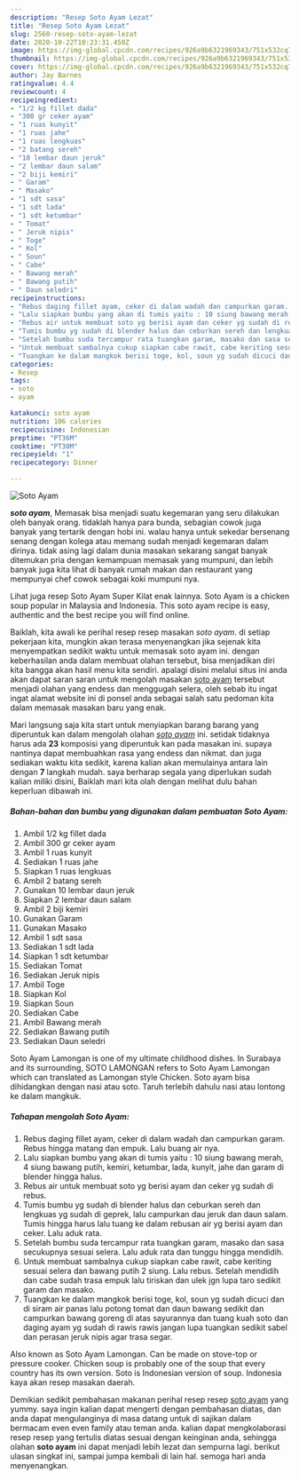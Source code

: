```yaml
---
description: "Resep Soto Ayam Lezat"
title: "Resep Soto Ayam Lezat"
slug: 2560-resep-soto-ayam-lezat
date: 2020-10-22T10:23:31.450Z
image: https://img-global.cpcdn.com/recipes/926a9b6321969343/751x532cq70/soto-ayam-foto-resep-utama.jpg
thumbnail: https://img-global.cpcdn.com/recipes/926a9b6321969343/751x532cq70/soto-ayam-foto-resep-utama.jpg
cover: https://img-global.cpcdn.com/recipes/926a9b6321969343/751x532cq70/soto-ayam-foto-resep-utama.jpg
author: Jay Barnes
ratingvalue: 4.4
reviewcount: 4
recipeingredient:
- "1/2 kg fillet dada"
- "300 gr ceker ayam"
- "1 ruas kunyit"
- "1 ruas jahe"
- "1 ruas lengkuas"
- "2 batang sereh"
- "10 lembar daun jeruk"
- "2 lembar daun salam"
- "2 biji kemiri"
- " Garam"
- " Masako"
- "1 sdt sasa"
- "1 sdt lada"
- "1 sdt ketumbar"
- " Tomat"
- " Jeruk nipis"
- " Toge"
- " Kol"
- " Soun"
- " Cabe"
- " Bawang merah"
- " Bawang putih"
- " Daun seledri"
recipeinstructions:
- "Rebus daging fillet ayam, ceker di dalam wadah dan campurkan garam. Rebus hingga matang dan empuk. Lalu buang air nya."
- "Lalu siapkan bumbu yang akan di tumis yaitu : 10 siung bawang merah, 4 siung bawang putih, kemiri, ketumbar, lada, kunyit, jahe dan garam di blender hingga halus."
- "Rebus air untuk membuat soto yg berisi ayam dan ceker yg sudah di rebus."
- "Tumis bumbu yg sudah di blender halus dan ceburkan sereh dan lengkuas yg sudah di geprek, lalu campurkan dau jeruk dan daun salam. Tumis hingga harus lalu tuang ke dalam rebusan air yg berisi ayam dan ceker. Lalu aduk rata."
- "Setelah bumbu suda tercampur rata tuangkan garam, masako dan sasa secukupnya sesuai selera. Lalu aduk rata dan tunggu hingga mendidih."
- "Untuk membuat sambalnya cukup siapkan cabe rawit, cabe keriting sesuai selera dan bawang putih 2 siung. Lalu rebus. Setelah mendidih dan cabe sudah trasa empuk lalu tiriskan dan ulek jgn lupa taro sedikit garam dan masako."
- "Tuangkan ke dalam mangkok berisi toge, kol, soun yg sudah dicuci dan di siram air panas lalu potong tomat dan daun bawang sedikit dan campurkan bawang goreng di atas sayurannya dan tuang kuah soto dan daging ayam yg sudah di rawis rawis jangan lupa tuangkan sedikit sabel dan perasan jeruk nipis agar trasa segar."
categories:
- Resep
tags:
- soto
- ayam

katakunci: soto ayam 
nutrition: 106 calories
recipecuisine: Indonesian
preptime: "PT36M"
cooktime: "PT30M"
recipeyield: "1"
recipecategory: Dinner

---
```



![Soto Ayam](https://img-global.cpcdn.com/recipes/926a9b6321969343/751x532cq70/soto-ayam-foto-resep-utama.jpg)

<b><i>soto ayam</i></b>, Memasak bisa menjadi suatu kegemaran yang seru dilakukan oleh banyak orang. tidaklah hanya para bunda, sebagian cowok juga banyak yang tertarik dengan hobi ini. walau hanya untuk sekedar bersenang senang dengan kolega atau memang sudah menjadi kegemaran dalam dirinya. tidak asing lagi dalam dunia masakan sekarang sangat banyak ditemukan pria dengan kemampuan memasak yang mumpuni, dan lebih banyak juga kita lihat di banyak rumah makan dan restaurant yang mempunyai chef cowok sebagai koki mumpuni nya.

Lihat juga resep Soto Ayam Super Kilat enak lainnya. Soto Ayam is a chicken soup popular in Malaysia and Indonesia. This soto ayam recipe is easy, authentic and the best recipe you will find online.

Baiklah, kita awali ke perihal resep resep masakan <i>soto ayam</i>. di setiap pekerjaan kita, mungkin akan terasa menyenangkan jika sejenak kita menyempatkan sedikit waktu untuk memasak soto ayam ini. dengan keberhasilan anda dalam membuat olahan tersebut, bisa menjadikan diri kita bangga akan hasil menu kita sendiri. apalagi disini melalui situs ini anda akan dapat saran saran untuk mengolah masakan <u>soto ayam</u> tersebut menjadi olahan yang endess dan menggugah selera, oleh sebab itu ingat ingat alamat website ini di ponsel anda sebagai salah satu pedoman kita dalam memasak masakan baru yang enak.


Mari langsung saja kita start untuk menyiapkan barang barang yang diperuntuk kan dalam mengolah olahan <u><i>soto ayam</i></u> ini. setidak tidaknya harus ada <b>23</b> komposisi yang diperuntuk kan pada masakan ini. supaya nantinya dapat membuahkan rasa yang endess dan nikmat. dan juga sediakan waktu kita sedikit, karena kalian akan memulainya antara lain dengan <b>7</b> langkah mudah. saya berharap segala yang diperlukan sudah kalian miliki disini, Baiklah mari kita olah dengan melihat dulu bahan keperluan dibawah ini.

<!--inarticleads1-->

##### Bahan-bahan dan bumbu yang digunakan dalam pembuatan Soto Ayam:

1. Ambil 1/2 kg fillet dada
1. Ambil 300 gr ceker ayam
1. Ambil 1 ruas kunyit
1. Sediakan 1 ruas jahe
1. Siapkan 1 ruas lengkuas
1. Ambil 2 batang sereh
1. Gunakan 10 lembar daun jeruk
1. Siapkan 2 lembar daun salam
1. Ambil 2 biji kemiri
1. Gunakan  Garam
1. Gunakan  Masako
1. Ambil 1 sdt sasa
1. Sediakan 1 sdt lada
1. Siapkan 1 sdt ketumbar
1. Sediakan  Tomat
1. Sediakan  Jeruk nipis
1. Ambil  Toge
1. Siapkan  Kol
1. Siapkan  Soun
1. Sediakan  Cabe
1. Ambil  Bawang merah
1. Sediakan  Bawang putih
1. Sediakan  Daun seledri


Soto Ayam Lamongan is one of my ultimate childhood dishes. In Surabaya and its surrounding, SOTO LAMONGAN refers to Soto Ayam Lamongan which can translated as Lamongan style Chicken. Soto ayam bisa dihidangkan dengan nasi atau soto. Taruh terlebih dahulu nasi atau lontong ke dalam mangkuk. 

<!--inarticleads2-->

##### Tahapan mengolah Soto Ayam:

1. Rebus daging fillet ayam, ceker di dalam wadah dan campurkan garam. Rebus hingga matang dan empuk. Lalu buang air nya.
1. Lalu siapkan bumbu yang akan di tumis yaitu : 10 siung bawang merah, 4 siung bawang putih, kemiri, ketumbar, lada, kunyit, jahe dan garam di blender hingga halus.
1. Rebus air untuk membuat soto yg berisi ayam dan ceker yg sudah di rebus.
1. Tumis bumbu yg sudah di blender halus dan ceburkan sereh dan lengkuas yg sudah di geprek, lalu campurkan dau jeruk dan daun salam. Tumis hingga harus lalu tuang ke dalam rebusan air yg berisi ayam dan ceker. Lalu aduk rata.
1. Setelah bumbu suda tercampur rata tuangkan garam, masako dan sasa secukupnya sesuai selera. Lalu aduk rata dan tunggu hingga mendidih.
1. Untuk membuat sambalnya cukup siapkan cabe rawit, cabe keriting sesuai selera dan bawang putih 2 siung. Lalu rebus. Setelah mendidih dan cabe sudah trasa empuk lalu tiriskan dan ulek jgn lupa taro sedikit garam dan masako.
1. Tuangkan ke dalam mangkok berisi toge, kol, soun yg sudah dicuci dan di siram air panas lalu potong tomat dan daun bawang sedikit dan campurkan bawang goreng di atas sayurannya dan tuang kuah soto dan daging ayam yg sudah di rawis rawis jangan lupa tuangkan sedikit sabel dan perasan jeruk nipis agar trasa segar.


Also known as Soto Ayam Lamongan. Can be made on stove-top or pressure cooker. Chicken soup is probably one of the soup that every country has its own version. Soto is Indonesian version of soup. Indonesia kaya akan resep masakan daerah. 

Demikian sedikit pembahasan makanan perihal resep resep <u>soto ayam</u> yang yummy. saya ingin kalian dapat mengerti dengan pembahasan diatas, dan anda dapat mengulanginya di masa datang untuk di sajikan dalam bermacam even even family atau teman anda. kalian dapat mengkolaborasi resep resep yang tertulis diatas sesuai dengan keinginan anda, sehingga olahan <b>soto ayam</b> ini dapat menjadi lebih lezat dan sempurna lagi. berikut ulasan singkat ini, sampai jumpa kembali di lain hal. semoga hari anda menyenangkan.
